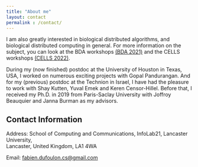 ```yaml
---
title: "About me"
layout: contact
permalink : /contact/
---
```


I am also greatly interested in biological distributed algorithms, and biological distributed computing in general. 
For more information on the subject, you can look at the BDA workshops [(BDA 2021)](https://www.navlakhalab.net/BDA/2021/) and the CELLS workshops [(CELLS 2022)](https://parsys.lri.fr/CELLS/).

During my (now finished) postdoc at the University of Houston in Texas, USA, I worked on numerous exciting projects with Gopal Pandurangan. And for my (previous) postdoc at the Technion in Israel, I have had the pleasure to work with Shay Kutten, Yuval Emek and Keren Censor-Hillel. 
Before that, I received my Ph.D. in 2019 from Paris-Saclay University with Joffroy Beauquier and Janna Burman as my advisors.

## Contact Information

Address: School of Computing and Communications, InfoLab21, Lancaster University, <br>
        Lancaster, United Kingdom, LA1 4WA <br>

Email: fabien.dufoulon.cs@gmail.com
